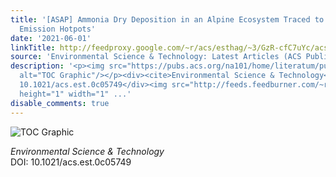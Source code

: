 ```yaml
---
title: '[ASAP] Ammonia Dry Deposition in an Alpine Ecosystem Traced to Agricultural
  Emission Hotpots'
date: '2021-06-01'
linkTitle: http://feedproxy.google.com/~r/acs/esthag/~3/GzR-cfC7uYc/acs.est.0c05749
source: 'Environmental Science & Technology: Latest Articles (ACS Publications)'
description: '<p><img src="https://pubs.acs.org/na101/home/literatum/publisher/achs/journals/content/esthag/0/esthag.ahead-of-print/acs.est.0c05749/20210601/images/medium/es0c05749_0006.gif"
  alt="TOC Graphic"/></p><div><cite>Environmental Science & Technology</cite></div><div>DOI:
  10.1021/acs.est.0c05749</div><img src="http://feeds.feedburner.com/~r/acs/esthag/~4/GzR-cfC7uYc"
  height="1" width="1" ...'
disable_comments: true
---
```

<p><img src="https://pubs.acs.org/na101/home/literatum/publisher/achs/journals/content/esthag/0/esthag.ahead-of-print/acs.est.0c05749/20210601/images/medium/es0c05749_0006.gif" alt="TOC Graphic"/></p><div><cite>Environmental Science & Technology</cite></div><div>DOI: 10.1021/acs.est.0c05749</div><img src="http://feeds.feedburner.com/~r/acs/esthag/~4/GzR-cfC7uYc" height="1" width="1" ...